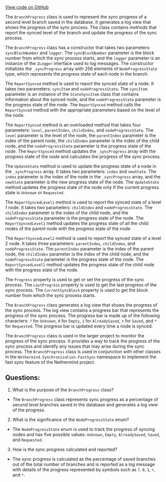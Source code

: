 [View code on GitHub](https://github.com/NethermindEth/nethermind/src/Nethermind/Nethermind.Synchronization/FastSync/BranchProgress.cs)

The `BranchProgress` class is used to represent the sync progress of a second level branch saved in the database. It generates a log view that shows the progress of the sync process. The class contains methods that report the synced level of the branch and update the progress of the sync process. 

The `BranchProgress` class has a constructor that takes two parameters: `syncBlockNumber` and `logger`. The `syncBlockNumber` parameter is the block number from which the sync process starts, and the `logger` parameter is an instance of the `ILogger` interface used to log messages. The constructor initializes the `_syncProgress` array with 256 elements of `NodeProgressState` type, which represents the progress state of each node in the branch. 

The `ReportSynced` method is used to report the synced state of a node. It takes two parameters: `syncItem` and `nodeProgressState`. The `syncItem` parameter is an instance of the `StateSyncItem` class that contains information about the synced node, and the `nodeProgressState` parameter is the progress state of the node. The `ReportSynced` method calls the `ReportSynced` method with the appropriate parameters based on the level of the node.

The `ReportSynced` method is an overloaded method that takes four parameters: `level`, `parentIndex`, `childIndex`, and `nodeProgressState`. The `level` parameter is the level of the node, the `parentIndex` parameter is the index of the parent node, the `childIndex` parameter is the index of the child node, and the `nodeProgressState` parameter is the progress state of the node. The `ReportSynced` method updates the `_syncProgress` array with the progress state of the node and calculates the progress of the sync process. 

The `UpdateState` method is used to update the progress state of a node in the `_syncProgress` array. It takes two parameters: `index` and `newState`. The `index` parameter is the index of the node in the `_syncProgress` array, and the `newState` parameter is the new progress state of the node. The `UpdateState` method updates the progress state of the node only if the current progress state is `Unknown` or `Requested`.

The `ReportSyncedLevel1` method is used to report the synced state of a level 1 node. It takes two parameters: `childIndex` and `nodeProgressState`. The `childIndex` parameter is the index of the child node, and the `nodeProgressState` parameter is the progress state of the node. The `ReportSyncedLevel1` method updates the progress state of all the child nodes of the parent node with the progress state of the node.

The `ReportSyncedLevel2` method is used to report the synced state of a level 2 node. It takes three parameters: `parentIndex`, `childIndex`, and `nodeProgressState`. The `parentIndex` parameter is the index of the parent node, the `childIndex` parameter is the index of the child node, and the `nodeProgressState` parameter is the progress state of the node. The `ReportSyncedLevel2` method updates the progress state of the child node with the progress state of the node.

The `Progress` property is used to get or set the progress of the sync process. The `LastProgress` property is used to get the last progress of the sync process. The `CurrentSyncBlock` property is used to get the block number from which the sync process starts. 

The `BranchProgress` class generates a log view that shows the progress of the sync process. The log view contains a progress bar that represents the progress of the sync process. The progress bar is made up of the following characters: `?` for `Unknown`, `0` for `Empty`, `1` for `AlreadySaved`, `+` for `Saved`, and `*` for `Requested`. The progress bar is updated every time a node is synced. 

The `BranchProgress` class is used in the larger project to monitor the progress of the sync process. It provides a way to track the progress of the sync process and identify any issues that may arise during the sync process. The `BranchProgress` class is used in conjunction with other classes in the `Nethermind.Synchronization.FastSync` namespace to implement the fast sync feature of the Nethermind project.
## Questions: 
 1. What is the purpose of the `BranchProgress` class?
- The `BranchProgress` class represents sync progress as a percentage of second level branches saved in the database and generates a log view of the progress.

2. What is the significance of the `NodeProgressState` enum?
- The `NodeProgressState` enum is used to track the progress of syncing nodes and has five possible values: `Unknown`, `Empty`, `AlreadySaved`, `Saved`, and `Requested`.

3. How is the sync progress calculated and reported?
- The sync progress is calculated as the percentage of saved branches out of the total number of branches and is reported as a log message with details of the progress represented by symbols such as `?`, `0`, `1`, `+`, and `*`.
